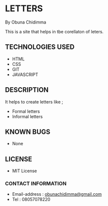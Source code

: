 # LETTERS

By Obuna Chidimma

This is a site that helps in tbe corellaton of leters.

## TECHNOLOGIES USED
- HTML
- CSS
- GIT
- JAVASCRIPT

## DESCRIPTION
It helps to create letters like ;
- Formal letters
- Informal letters

## KNOWN BUGS 
- None

## LICENSE
- MIT License

### CONTACT INFORMATION
- Email-address : obunachidimma@gmail.com
- Tel : 08057078220